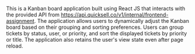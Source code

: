 This is a Kanban board application built using React JS that interacts with the provided API from https://api.quicksell.co/v1/internal/frontend-assignment. The application allows users to dynamically adjust the Kanban board based on their grouping and sorting preferences. Users can group tickets by status, user, or priority, and sort the displayed tickets by priority or title. The application also retains the user's view state even after page reload.
